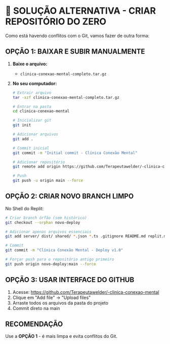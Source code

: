 # 🚀 SOLUÇÃO ALTERNATIVA - CRIAR REPOSITÓRIO DO ZERO

Como está havendo conflitos com o Git, vamos fazer de outra forma:

## OPÇÃO 1: BAIXAR E SUBIR MANUALMENTE

1. **Baixe o arquivo:**
   - `clinica-conexao-mental-completo.tar.gz`

2. **No seu computador:**
   ```bash
   # Extrair arquivo
   tar -xzf clinica-conexao-mental-completo.tar.gz
   
   # Entrar na pasta
   cd clinica-conexao-mental
   
   # Inicializar git
   git init
   
   # Adicionar arquivos
   git add .
   
   # Commit inicial
   git commit -m "Initial commit - Clínica Conexão Mental"
   
   # Adicionar repositório
   git remote add origin https://github.com/Terapeutawelder/-clinica-conexao-mental.git
   
   # Push
   git push -u origin main --force
   ```

## OPÇÃO 2: CRIAR NOVO BRANCH LIMPO

No Shell do Replit:

```bash
# Criar branch órfão (sem histórico)
git checkout --orphan novo-deploy

# Adicionar apenas arquivos essenciais
git add server/ dist/ shared/ *.json *.ts .gitignore README.md replit.md

# Commit
git commit -m "Clínica Conexão Mental - Deploy v1.0"

# Forçar push para o repositório antigo primeiro
git push origin novo-deploy:main --force
```

## OPÇÃO 3: USAR INTERFACE DO GITHUB

1. Acesse: https://github.com/Terapeutawelder/-clinica-conexao-mental
2. Clique em "Add file" → "Upload files"
3. Arraste todos os arquivos da pasta do projeto
4. Commit direto na main

## RECOMENDAÇÃO

Use a **OPÇÃO 1** - é mais limpa e evita conflitos do Git.